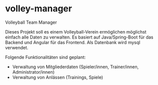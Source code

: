 # volley-manager

Volleyball Team Manager

Dieses Projekt soll es einem Volleyball-Verein ermöglichen möglichst einfach alle Daten zu verwalten. Es basiert auf Java/Spring-Boot für das Backend und Angular für das Frontend. Als Datenbank wird mysql verwendet.

Folgende Funktionalitäten sind geplant:

- Verwaltung von Mitgliederdaten (Spieler/innen, Trainer/innen, Administrator/innen)
- Verwaltung von Anlässen (Trainings, Spiele)
